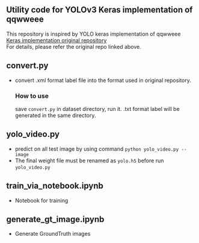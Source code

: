 ## Utility code for YOLOv3 Keras implementation of qqwweee
This repository is inspired by YOLO keras implementation of qqwweee  
[Keras implementation original repository](https://github.com/qqwweee/keras-yolo3)  
For details, please refer the original repo linked above.

## convert.py  
- convert .xml format label file into the format used in original repository.
  ### How to use
  save `convert.py` in dataset directory, run it.
  .txt format label will be generated in the same directory. 
  
## yolo_video.py  
- predict on all test image by using command `python yolo_video.py --image`  
- The final weight file must be renamed as `yolo.h5` before run `yolo_video.py`

## train_via_notebook.ipynb  
- Notebook for training

## generate_gt_image.ipynb  
- Generate GroundTruth images
